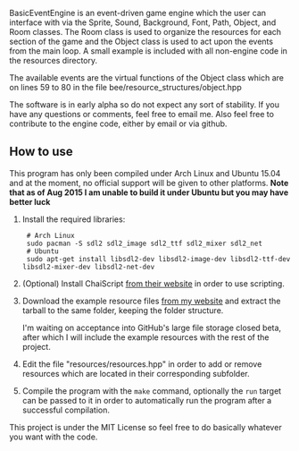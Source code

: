 BasicEventEngine is an event-driven game engine which the user can interface with via the Sprite, Sound, Background, Font, Path, Object, and Room classes. The Room class is used to organize the resources for each section of the game and the Object class is used to act upon the events from the main loop. A small example is included with all non-engine code in the resources directory.

The available events are the virtual functions of the Object class which are on lines 59 to 80 in the file bee/resource_structures/object.hpp

The software is in early alpha so do not expect any sort of stability. If you have any questions or comments, feel free to email me. Also feel free to contribute to the engine code, either by email or via github.

## How to use

This program has only been compiled under Arch Linux and Ubuntu 15.04 and at the moment, no official support will be given to other platforms.
**Note that as of Aug 2015 I am unable to build it under Ubuntu but you may have better luck**

1. Install the required libraries:

        # Arch Linux
        sudo pacman -S sdl2 sdl2_image sdl2_ttf sdl2_mixer sdl2_net
        # Ubuntu
        sudo apt-get install libsdl2-dev libsdl2-image-dev libsdl2-ttf-dev libsdl2-mixer-dev libsdl2-net-dev

2. (Optional) Install ChaiScript [from their website][1] in order to use scripting.

3. Download the example resource files [from my website][2] and extract the tarball to the same folder, keeping the folder structure.

	I'm waiting on acceptance into GitHub's large file storage closed beta, after which I will include the example resources with the rest of the project.

4. Edit the file "resources/resources.hpp" in order to add or remove resources which are located in their corresponding subfolder.

5. Compile the program with the `make` command, optionally the `run` target can be passed to it in order to automatically run the program after a successful compilation.

This project is under the MIT License so feel free to do basically whatever you want with the code.

[1]: https://github.com/ChaiScript/ChaiScript/releases          "ChaiScript download"
[2]: http://lukemontalvo.us/BasicEventEngine/resources.tar.gz	"example resources"
